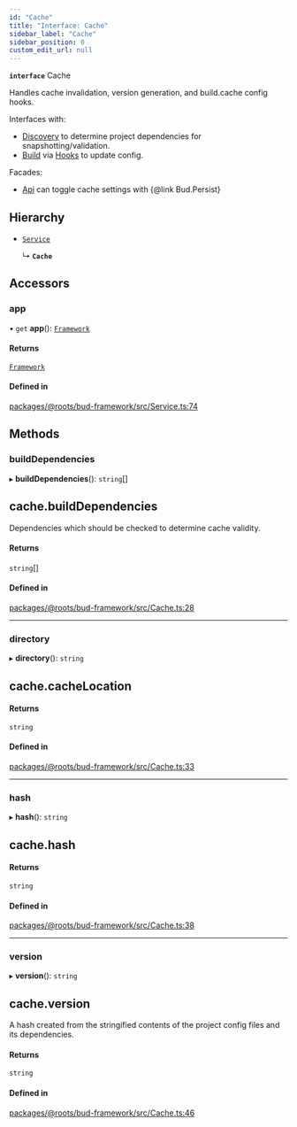 ```yaml
---
id: "Cache"
title: "Interface: Cache"
sidebar_label: "Cache"
sidebar_position: 0
custom_edit_url: null
---
```


**`interface`** Cache

Handles cache invalidation, version generation, and build.cache config hooks.

Interfaces with:

 - [Discovery](../classes/Discovery.md) to determine project dependencies for snapshotting/validation.
 - [Build](Build.md) via [Hooks](Hooks.md) to update config.

Facades:

 - [Api](Api.md) can toggle cache settings with {@link Bud.Persist}

## Hierarchy

- [`Service`](../classes/Service.md)

  ↳ **`Cache`**

## Accessors

### app

• `get` **app**(): [`Framework`](../classes/Framework.md)

#### Returns

[`Framework`](../classes/Framework.md)

#### Defined in

[packages/@roots/bud-framework/src/Service.ts:74](https://github.com/roots/bud/blob/4498d10b4/packages/@roots/bud-framework/src/Service.ts#L74)

## Methods

### buildDependencies

▸ **buildDependencies**(): `string`[]

## cache.buildDependencies

Dependencies which should be checked to determine cache
validity.

#### Returns

`string`[]

#### Defined in

[packages/@roots/bud-framework/src/Cache.ts:28](https://github.com/roots/bud/blob/4498d10b4/packages/@roots/bud-framework/src/Cache.ts#L28)

___

### directory

▸ **directory**(): `string`

## cache.cacheLocation

#### Returns

`string`

#### Defined in

[packages/@roots/bud-framework/src/Cache.ts:33](https://github.com/roots/bud/blob/4498d10b4/packages/@roots/bud-framework/src/Cache.ts#L33)

___

### hash

▸ **hash**(): `string`

## cache.hash

#### Returns

`string`

#### Defined in

[packages/@roots/bud-framework/src/Cache.ts:38](https://github.com/roots/bud/blob/4498d10b4/packages/@roots/bud-framework/src/Cache.ts#L38)

___

### version

▸ **version**(): `string`

## cache.version

A hash created from the stringified contents of the project config files
and its dependencies.

#### Returns

`string`

#### Defined in

[packages/@roots/bud-framework/src/Cache.ts:46](https://github.com/roots/bud/blob/4498d10b4/packages/@roots/bud-framework/src/Cache.ts#L46)

